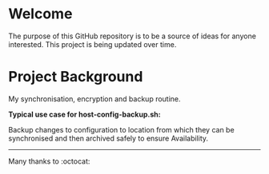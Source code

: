 Welcome
===

The purpose of this GitHub repository is to be a source of ideas for anyone interested.
This project is being updated over time.


Project Background
===
My synchronisation, encryption and backup routine. 



**Typical use case for host-config-backup.sh:**

Backup changes to configuration to location from which they can be synchronised and then archived safely to ensure Availability. 

---


Many thanks to :octocat:


